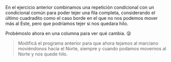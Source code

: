En el ejercicio anterior combinamos una repetición condicional con un condicional común para poder tejer una fila completa, considerando el último cuadradito como el caso borde en el que no nos podemos mover más al Este, pero que podríamos tejer si nos quedara hilo. 

Probémoslo ahora en una columna para ver qué cambia. :stuck_out_tongue_winking_eye:
 
> Modificá el programa anterior para que ahora tejamos al marciano moviéndonos hacia el Norte, siempre y cuando podamos movernos al Norte y nos quede hilo. 